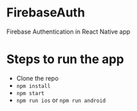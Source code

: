 # FirebaseAuth
Firebase Authentication in React Native app

# Steps to run the app

- Clone the repo
- `npm install`
- `npm start`
- `npm run ios` or `npm run android`
